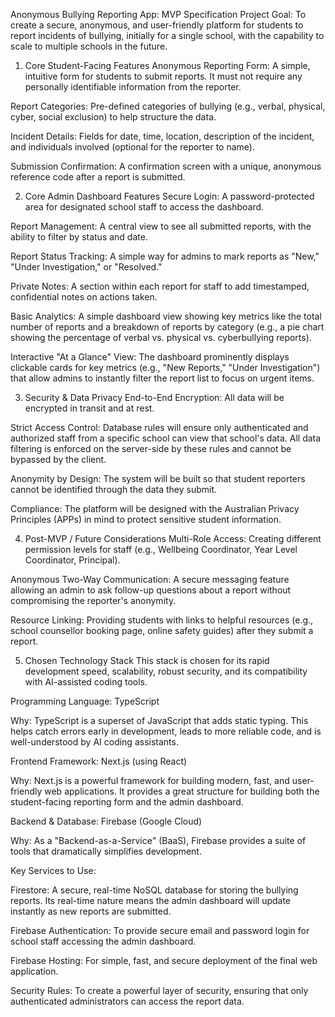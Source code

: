 Anonymous Bullying Reporting App: MVP Specification
Project Goal: To create a secure, anonymous, and user-friendly platform for students to report incidents of bullying, initially for a single school, with the capability to scale to multiple schools in the future.

1. Core Student-Facing Features
Anonymous Reporting Form: A simple, intuitive form for students to submit reports. It must not require any personally identifiable information from the reporter.

Report Categories: Pre-defined categories of bullying (e.g., verbal, physical, cyber, social exclusion) to help structure the data.

Incident Details: Fields for date, time, location, description of the incident, and individuals involved (optional for the reporter to name).

Submission Confirmation: A confirmation screen with a unique, anonymous reference code after a report is submitted.

2. Core Admin Dashboard Features
Secure Login: A password-protected area for designated school staff to access the dashboard.

Report Management: A central view to see all submitted reports, with the ability to filter by status and date.

Report Status Tracking: A simple way for admins to mark reports as "New," "Under Investigation," or "Resolved."

Private Notes: A section within each report for staff to add timestamped, confidential notes on actions taken.

Basic Analytics: A simple dashboard view showing key metrics like the total number of reports and a breakdown of reports by category (e.g., a pie chart showing the percentage of verbal vs. physical vs. cyberbullying reports).

Interactive "At a Glance" View: The dashboard prominently displays clickable cards for key metrics (e.g., "New Reports," "Under Investigation") that allow admins to instantly filter the report list to focus on urgent items.

3. Security & Data Privacy
End-to-End Encryption: All data will be encrypted in transit and at rest.

Strict Access Control: Database rules will ensure only authenticated and authorized staff from a specific school can view that school's data. All data filtering is enforced on the server-side by these rules and cannot be bypassed by the client.

Anonymity by Design: The system will be built so that student reporters cannot be identified through the data they submit.

Compliance: The platform will be designed with the Australian Privacy Principles (APPs) in mind to protect sensitive student information.

4. Post-MVP / Future Considerations
Multi-Role Access: Creating different permission levels for staff (e.g., Wellbeing Coordinator, Year Level Coordinator, Principal).

Anonymous Two-Way Communication: A secure messaging feature allowing an admin to ask follow-up questions about a report without compromising the reporter's anonymity.

Resource Linking: Providing students with links to helpful resources (e.g., school counsellor booking page, online safety guides) after they submit a report.

5. Chosen Technology Stack
This stack is chosen for its rapid development speed, scalability, robust security, and its compatibility with AI-assisted coding tools.

Programming Language: TypeScript

Why: TypeScript is a superset of JavaScript that adds static typing. This helps catch errors early in development, leads to more reliable code, and is well-understood by AI coding assistants.

Frontend Framework: Next.js (using React)

Why: Next.js is a powerful framework for building modern, fast, and user-friendly web applications. It provides a great structure for building both the student-facing reporting form and the admin dashboard.

Backend & Database: Firebase (Google Cloud)

Why: As a "Backend-as-a-Service" (BaaS), Firebase provides a suite of tools that dramatically simplifies development.

Key Services to Use:

Firestore: A secure, real-time NoSQL database for storing the bullying reports. Its real-time nature means the admin dashboard will update instantly as new reports are submitted.

Firebase Authentication: To provide secure email and password login for school staff accessing the admin dashboard.

Firebase Hosting: For simple, fast, and secure deployment of the final web application.

Security Rules: To create a powerful layer of security, ensuring that only authenticated administrators can access the report data.